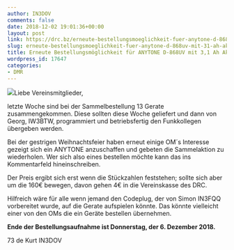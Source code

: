 ```yaml
---
author: IN3DOV
comments: false
date: 2018-12-02 19:01:36+00:00
layout: post
link: https://drc.bz/erneute-bestellungsmoeglichkeit-fuer-anytone-d-868uv-mit-31-ah-akku/
slug: erneute-bestellungsmoeglichkeit-fuer-anytone-d-868uv-mit-31-ah-akku
title: Erneute Bestellungsmöglichkeit für ANYTONE D-868UV mit 3,1 Ah Akku.
wordpress_id: 17647
categories:
- DMR
---
```


![](https://drc.bz/wp-content/uploads/2018/11/large-ANYTONE_20D-868_20UV3100-300x180.jpg)Liebe Vereinsmitglieder,




letzte Woche sind bei der Sammelbestellung 13 Gerate zusammengekommen. Diese sollten diese Woche geliefert und dann von Georg, IW3BTW, programmiert und betriebsfertig den Funkkollegen übergeben werden.




Bei der gestrigen Weihnachtsfeier haben erneut einige OM´s Interesse gezeigt sich ein ANYTONE anzuschaffen und gebeten die Sammelaktion zu wiederholen. Wer sich also eines bestellen möchte kann das ins Kommentarfeld hineinschreiben.




Der Preis ergibt sich erst wenn die Stückzahlen feststehen; sollte sich aber um die 160€ bewegen, davon gehen 4€ in die Vereinskasse des DRC.




Hilfreich wäre für alle wenn jemand den Codeplug, der von Simon IN3FQQ vorbereitet wurde, auf die Gerate aufspielen könnte. Das könnte vielleicht einer von den OMs die ein Geräte bestellen übernehmen.




**Ende der Bestellungsaufnahme ist Donnerstag, der 6. Dezember 2018.**




73 de Kurt IN3DOV
